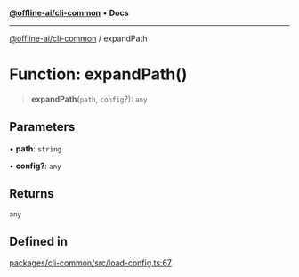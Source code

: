 [**@offline-ai/cli-common**](../README.md) • **Docs**

***

[@offline-ai/cli-common](../globals.md) / expandPath

# Function: expandPath()

> **expandPath**(`path`, `config`?): `any`

## Parameters

• **path**: `string`

• **config?**: `any`

## Returns

`any`

## Defined in

[packages/cli-common/src/load-config.ts:67](https://github.com/offline-ai/cli-common.js/blob/f6a85180bf9380ea5724491bad10640d89b65446/src/load-config.ts#L67)
